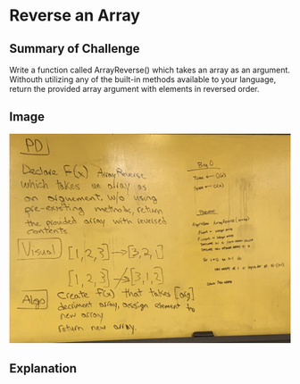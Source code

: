 # Reverse an Array

## Summary of Challenge

Write a function called ArrayReverse() which takes an array as an argument.
Withouth utilizing any of the built-in methods available to your language, return
the provided array argument with elements in reversed order.

## Image

![whiteboard_image](../../assets/array_reverse.jpg)

## Explanation


